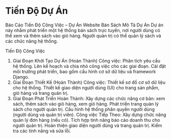 # Tiến Độ Dự Án
Báo Cáo Tiến Độ Công Việc – Dự Án Website Bán Sách
Mô Tả Dự Án
Dự án này nhằm phát triển một hệ thống bán sách trực tuyến, nơi người dùng có thể xem và thêm sách vào giỏ hàng. Người quản trị có thể quản lý sách và các chức năng hệ thống.

Tiến Độ Công Việc
1. Giai Đoạn Khởi Tạo Dự Án (Hoàn Thành)
Công việc:
Phân tích yêu cầu hệ thống.
Lên kế hoạch và chia nhỏ công việc cho các giai đoạn.
Cài đặt môi trường phát triển, bao gồm cấu hình cơ sở dữ liệu và framework Django.
2. Giai Đoạn Thiết Kế (Hoàn Thành)
Công việc:
Thiết kế sơ đồ cơ sở dữ liệu cho hệ thống.
Thiết kế giao diện người dùng (UI) cho trang sản phẩm, giỏ hàng và trang quản trị.
3. Giai Đoạn Phát Triển
Hoàn Thành:
Xây dựng các chức năng cơ bản: xem sách, thêm sách vào giỏ hàng, xem giỏ hàng.
Phát triển trang quản lý sách cho người quản trị.
Cấu hình hệ thống phân quyền người dùng (người dùng và quản trị viên).
Công việc Tiếp Theo:
Xây dựng chức năng quản lý đơn hàng (nếu có).
Tích hợp tính năng báo cáo doanh thu cho người quản trị.
Hoàn thiện giao diện người dùng và trang quản trị.
Kiểm tra các tính năng và sửa lỗi.
